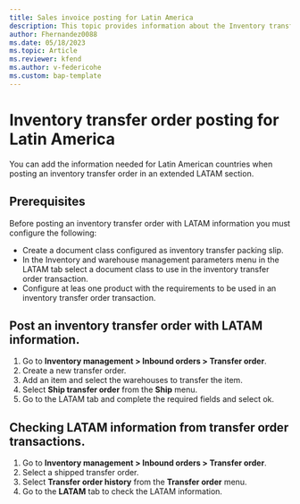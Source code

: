 ```yaml
---
title: Sales invoice posting for Latin America
description: This topic provides information about the Inventory transfer order posting for Latin America. 
author: Fhernandez0088
ms.date: 05/18/2023
ms.topic: Article
ms.reviewer: kfend
ms.author: v-federicohe 
ms.custom: bap-template
---
```

# Inventory transfer order posting for Latin America
You can add the information needed for Latin American countries when posting an inventory transfer order in an extended LATAM section.
## Prerequisites
Before posting an inventory transfer order with LATAM information you must configure the following:
- Create a document class configured as inventory transfer packing slip.
- In the Inventory and warehouse management parameters menu in the LATAM tab select a document class to use in the inventory transfer order transaction.
- Configure at leas one product with the requirements to be used in an inventory transfer order transaction.
## Post an inventory transfer order with LATAM information.
1. Go to **Inventory management > Inbound orders > Transfer order**.
2. Create a new transfer order.
3. Add an item and select the warehouses to transfer the item.
4. Select **Ship transfer order** from the **Ship** menu.
5. Go to the LATAM tab and complete the required fields and select ok.
## Checking LATAM information from transfer order transactions.
1. Go to **Inventory management > Inbound orders > Transfer order**.
2. Select a shipped transfer order.
3. Select **Transfer order history** from the **Transfer order** menu.
4. Go to the **LATAM** tab to check the LATAM information.
